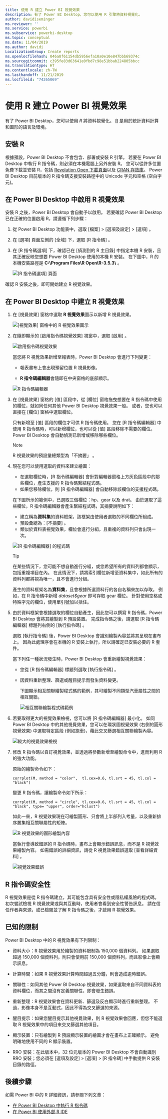 ```yaml
---
title: 使用 R 建立 Power BI 視覺效果
description: 有了 Power BI Desktop，您可以使用 R 引擎將資料視覺化。
author: davidiseminger
ms.reviewer: ''
ms.service: powerbi
ms.subservice: powerbi-desktop
ms.topic: conceptual
ms.date: 11/04/2019
ms.author: davidi
LocalizationGroup: Create reports
ms.openlocfilehash: 046a8f61154db5956efa10a0e10e847bbb69374c
ms.sourcegitcommit: c395fe83d63641e0fbd7c98e51bbab224805bbcc
ms.translationtype: HT
ms.contentlocale: zh-TW
ms.lasthandoff: 11/21/2019
ms.locfileid: "74265069"
---
```

# <a name="create-power-bi-visuals-using-r"></a>使用 R 建立 Power BI 視覺效果
有了 Power BI Desktop，您可以使用 *R* 將資料視覺化。 [R](https://mran.revolutionanalytics.com/documents/what-is-r) 是用於統計資料計算和圖形的語言及環境。

## <a name="install-r"></a>安裝 R
根據預設，Power BI Desktop 不會包含、部署或安裝 R 引擎。 若要在 Power BI Desktop 中執行 R 指令碼，則必須在本機電腦上另外安裝 R。 您可以從許多位置免費下載並安裝 R，包括 [Revolution Open 下載頁面](https://mran.revolutionanalytics.com/download/)以及 [CRAN 存放庫](https://cran.r-project.org/bin/windows/base/)。 Power BI Desktop 目前版本的 R 指令碼支援安裝路徑中的 Unicode 字元和空格 (空白字元)。

## <a name="enable-r-visuals-in-power-bi-desktop"></a>在 Power BI Desktop 中啟用 R 視覺效果
安裝 R 之後，Power BI Desktop 會自動予以啟用。 若要確認 Power BI Desktop 已在正確的位置啟用 R，請遵循下列步驟： 

1. 從 Power BI Desktop 功能表中，選取 [檔案]   > [選項及設定]   > [選項]  。 

2. 在 [選項]  頁面左側的 [全域]  下，選取 [R 指令碼]  。 

3. 在 [R 指令碼選項]  下，確認已在 [偵測到的 R 主目錄]  中指定本機 R 安裝，且其正確反映您想要 Power BI Desktop 使用的本機 R 安裝。 在下圖中，R 的本機安裝路徑是 **C:\Program Files\R Open\R-3.5.3\\** 。
   
   ![[R 指令碼選項] 頁面](media/desktop-r-visuals/r-visuals-2.png)

確認 R 安裝之後，即可開始建立 R 視覺效果。

## <a name="create-r-visuals-in-power-bi-desktop"></a>在 Power BI Desktop 中建立 R 視覺效果
1. 在 [視覺效果]  窗格中選取 **R 視覺效果**圖示以新增 R 視覺效果。
   
   ![[視覺效果] 窗格中的 R 視覺效果圖示](media/desktop-r-visuals/r-visuals-3.png)

2. 在隨即顯示的 [啟用指令碼視覺效果]  視窗中，選取 [啟用]  。

   ![啟用指令碼視覺效果](media/desktop-r-visuals/r-visuals-10.png)

   當您將 R 視覺效果新增至報表時，Power BI Desktop 會進行下列變更：
   
   - 報表畫布上會出現預留位置 R 視覺影像。
   
   - **R 指令碼編輯器**會隨即在中央窗格的底部顯示。
   
   ![R 指令碼編輯器](media/desktop-r-visuals/r-visuals-4.png)

3. 在 [視覺效果]  窗格的 [值]  區段中，從 [欄位]  窗格拖曳想要在 R 指令碼中使用的欄位，就如同任何其他 Power BI Desktop 視覺效果一般。 或者，您也可以直接在 [欄位]  窗格中選取欄位。
    
    只有新增至 [值]  區段的欄位才可供 R 指令碼使用。 您在 [R 指令碼編輯器]  中使用 R 指令碼時，可以新增欄位，也可以從 [值]  區段移除不需要的欄位。 Power BI Desktop 會自動偵測已新增或移除哪些欄位。
   
   > [!NOTE]
   > R 視覺效果的預設彙總類型為「不摘要」  。
   > 
   > 
   
4. 現在您可以使用選取的資料來建立繪圖： 

    - 在選取欄位時，[R 指令碼編輯器]  會針對編輯器窗格上方灰色區段中的那些欄位，產生支援的 R 指令碼繫結程式碼。
    - 如果您移除欄位，則 [R 指令碼編輯器]  會自動移除該欄位的支援程式碼。
   
   在下圖所示的範例中，已選取三個欄位：hp、gear 以及 drat。 由於選取了這些欄位，R 指令碼編輯器會產生繫結程式碼，其摘要說明如下：
   
   * 建立稱為**資料集**的資料框架，該框架由使用者選取的不同欄位所組成。
   * 預設彙總為：[不摘要]  。
   * 類似於資料表視覺效果，欄位會進行分組，且重複的資料列只會出現一次。
   
   ![[R 指令碼編輯器] 的程式碼](media/desktop-r-visuals/r-visuals-5.png)
   
   > [!TIP]
   > 在某些情況下，您可能不想自動進行分組，或您希望所有的資料列都會顯示，包括重複項目在內。 在此情況下，請將索引欄位新增至資料集中，如此所有的資料列都將視為唯一，且不會進行分組。
   > 
   > 
   
   產生的資料框架名為**資料集**，且會根據所選資料行的各自名稱來加以存取。 例如，在 R 指令碼中新增 *dataset$gear* 即可存取 gear 欄位。 針對使用空格或特殊字元的欄位，使用單引號加以括住。

5. 由於資料框架會根據選取的欄位自動產生，因此您可以撰寫 R 指令碼，Power BI Desktop 會將其繪製到 R 預設裝置。 完成指令碼之後，請選取 [R 指令碼編輯器]  標題列右側的 [執行指令碼]  。
   
    選取 [執行指令碼]  後，Power BI Desktop 會識別繪製內容並將其呈現在畫布上。 因為此處理序會在本機的 R 安裝上執行，所以請確定已安裝必要的 R 套件。
   
   當下列任一種狀況發生時，Power BI Desktop 會重新繪製視覺效果：
   
   * 您從 [R 指令碼編輯器]  標題列選取 [執行指令碼]  。
   * 因資料重新整理、篩選或醒目提示而發生資料變更。

     下圖顯示相互關聯繪製程式碼的範例，其可繪製不同類型汽車屬性之間的相互關聯。

     ![相互關聯繪製程式碼範例](media/desktop-r-visuals/r-visuals-6.png)

6. 若要取得更大的視覺效果檢視，您可以將 [R 指令碼編輯器]  最小化。 如同 Power BI Desktop 中的其他視覺效果，您可以在環狀圖視覺效果 (右側的圓形視覺效果) 中選取特定區段 (例如跑車)，藉此交叉篩選相互關聯繪製內容。

    ![較大的視覺效果檢視](media/desktop-r-visuals/r-visuals-7.png)

7. 修改 R 指令碼以自訂視覺效果，並透過將參數新增至繪製命令中，進而利用 R 的強大功能。

    原始的繪製命令如下：

    ```
    corrplot(M, method = "color",  tl.cex=0.6, tl.srt = 45, tl.col = "black")
    ```

    變更 R 指令碼，讓繪製命令如下所示：

    ```
    corrplot(M, method = "circle", tl.cex=0.6, tl.srt = 45, tl.col = "black", type= "upper", order="hclust")
    ```

    如此一來，R 視覺效果現在可繪製圓形、只會將上半部列入考量，以及重新排序叢集相互關聯屬性的矩陣。

    ![R 視覺效果的圓形繪製內容](media/desktop-r-visuals/r-visuals-8.png)

    當執行會導致錯誤的 R 指令碼時，畫布上會顯示錯誤訊息，而不是 R 視覺效果繪製內容。 如需錯誤的詳細資訊，請從 R 視覺效果錯誤選取 [查看詳細資料]  。

    ![視覺效果錯誤](media/desktop-r-visuals/r-visuals-9.png)

## <a name="r-scripts-security"></a>R 指令碼安全性 
R 視覺效果是從 R 指令碼建立，其可能包含具有安全性或隱私權風險的程式碼。 初次嘗試檢視 R 視覺效果或與其互動時，使用者會看到安全性警告訊息。 請在信任作者與來源，或已檢閱並了解 R 指令碼之後，才啟用 R 視覺效果。


## <a name="known-limitations"></a>已知的限制
Power BI Desktop 中的 R 視覺效果有下列限制：

* 資料大小：R 視覺效果用於繪製的資料限制為 150,000 個資料列。 如果選取超過 150,000 個資料列，則只會使用前 150,000 個資料列，而且影像上會顯示訊息。

* 計算時間：如果 R 視覺效果計算時間超過五分鐘，則會造成逾時錯誤。

* 關聯性：如同其他 Power BI Desktop 視覺效果，如果選取來自不同資料表的資料欄位，而其之間沒有定義關聯性，即會發生錯誤。

* 重新整理：R 視覺效果會在資料更新、篩選及反白顯示時進行重新整理。 不過，影像本身不是互動式，因此不得為交叉篩選的來源。

* 醒目提示：如果您醒目提示其他視覺效果，則 R 視覺效果會回應，但您不能選取 R 視覺效果中的項目來交叉篩選其他項目。

* 顯示裝置：只有繪製到 R 預設顯示裝置的繪圖才會在畫布上正確顯示。 避免明確地使用不同的 R 顯示裝置。

* RRO 安裝：在此版本中，32 位元版本的 Power BI Desktop 不會自動識別 RRO 安裝；您必須在 [選項及設定]   > [選項]   > [R 指令碼]  中手動提供 R 安裝目錄的路徑。

## <a name="next-steps"></a>後續步驟
如需 Power BI 中的 R 詳細資訊，請參閱下列文章：

* [在 Power BI Desktop 中執行 R 指令碼](desktop-r-scripts.md)
* [在 Power BI 使用外部 R IDE](desktop-r-ide.md)


